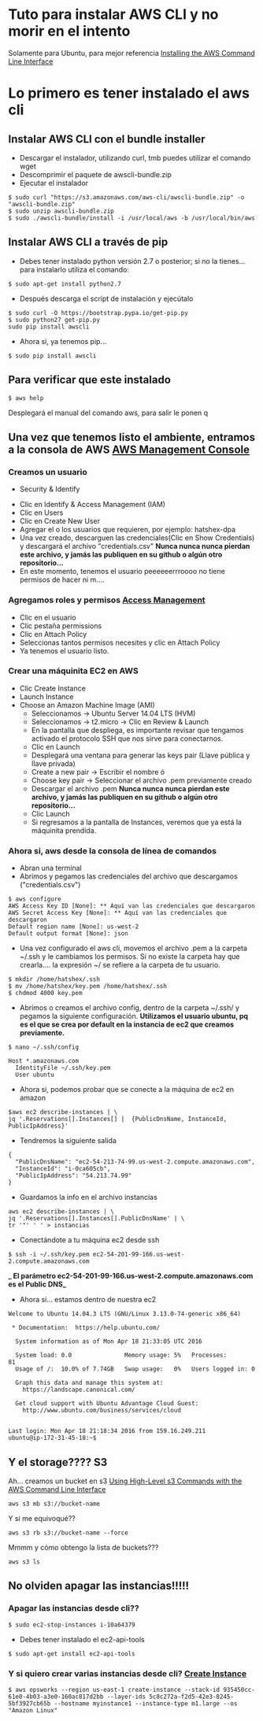 # Tuto para instalar AWS CLI y no morir en el intento
Solamente para Ubuntu, para mejor referencia [Installing the AWS Command Line Interface](http://docs.aws.amazon.com/cli/latest/userguide/installing.html#install-bundle-other-os)

# Lo primero es tener instalado el aws cli

## Instalar AWS CLI con el bundle installer
* Descargar el instalador, utilizando curl, tmb puedes utilizar el comando wget
* Descomprimir el paquete de awscli-bundle.zip
* Ejecutar el instalador

``` shell
$ sudo curl "https://s3.amazonaws.com/aws-cli/awscli-bundle.zip" -o "awscli-bundle.zip"
$ sudo unzip awscli-bundle.zip
$ sudo ./awscli-bundle/install -i /usr/local/aws -b /usr/local/bin/aws
``` 

## Instalar AWS CLI a través de pip
* Debes tener instalado python versión 2.7 o posterior; si no la tienes... para instalarlo utiliza el comando:
```shell
$ sudo apt-get install python2.7
```
* Después descarga el script de instalación y ejecútalo
```shell
$ sudo curl -O https://bootstrap.pypa.io/get-pip.py
$ sudo python27 get-pip.py
sudo pip install awscli
```
* Ahora si, ya tenemos pip... 
```shell
$ sudo pip install awscli
```

## Para verificar que este instalado 
```shell
$ aws help
```
Desplegará el manual del comando aws, para salir le ponen q

## Una vez que tenemos listo el ambiente, entramos a la consola de AWS [AWS Management Console](https://aws.amazon.com/console/)

### Creamos un usuario
* Security & Identify
- Clic en Identify & Access Management (IAM)
- Clic en Users
- Clic en Create New User
- Agregar el o los usuarios que requieren, por ejemplo: hatshex-dpa
- Una vez creado, descarguen las credenciales(Clic en Show Credentials) y descargará el archivo "credentials.csv" **Nunca nunca nunca pierdan este archivo, y jamás las publiquen en su github o algún otro repositorio...**
- En este momento, tenemos el usuario peeeeeerrroooo no tiene permisos de hacer ni m....

### Agregamos roles y permisos [Access Management](http://docs.aws.amazon.com/IAM/latest/UserGuide/access.html)
* Clic en el usuario
* Clic pestaña permissions
* Clic en Attach Policy
* Seleccionas tantos permisos necesites y clic en Attach Policy
* Ya tenemos el usuario listo.

### Crear una máquinita EC2 en AWS
* Clic Create Instance
* Launch Instance
* Choose an Amazon Machine Image (AMI)
  - Seleccionamos -> Ubuntu Server 14.04 LTS (HVM)
  - Seleccionamos -> t2.micro -> Clic en Review & Launch
  - En la pantalla que despliega, es importante revisar que tengamos activado el protocolo SSH que nos sirve para conectarnos.
  - Clic en Launch
  - Desplegará una ventana para generar las keys pair (Llave pública y llave privada)
  - Create a new pair -> Escribir el nombre
  ó
  - Choose key pair -> Seleccionar el archivo .pem previamente creado
  - Descargar el archivo .pem **Nunca nunca nunca pierdan este archivo, y jamás las publiquen en su github o algún otro repositorio...**
  - Clic Launch
  - Si regresamos a la pantalla de Instances, veremos que ya está la máquinita prendida.

### Ahora si, aws desde la consola de línea de comandos
* Abran una terminal
* Abrimos y pegamos las credenciales del archivo que descargamos ("credentials.csv")
```shell
$ aws configure
AWS Access Key ID [None]: ** Aquí van las credenciales que descargaron
AWS Secret Access Key [None]: ** Aquí van las credenciales que descargaron
Default region name [None]: us-west-2
Default output format [None]: json
```
* Una vez configurado el aws cli, movemos el archivo .pem a la carpeta ~/.ssh y le cambiamos los permisos. Si no existe la carpeta hay que crearla.... la expresión ~/ se refiere a la carpeta de tu usuario.

``` shell
$ mkdir /home/hatshex/.ssh
$ mv /home/hatshex/key.pem /home/hatshex/.ssh
$ chdmod 4000 key.pem
```
* Abrimos o creamos el archivo config, dentro de la carpeta ~/.ssh/ y pegamos la siguiente configuración. **Utilizamos el usuario ubuntu, pq es el que se crea por default en la instancia de ec2 que creamos previamente.**
```shell
$ nano ~/.ssh/config
```
```shell
Host *.amazonaws.com
  IdentityFile ~/.ssh/key.pem
  User ubuntu
```
* Ahora si, podemos probar que se conecte a la máquina de ec2 en amazon
```shell
$aws ec2 describe-instances | \
jq '.Reservations[].Instances[] |  {PublicDnsName, InstanceId, PublicIpAddress}'
```
* Tendremos la siguiente salida
```shell
{
  "PublicDnsName": "ec2-54-213-74-99.us-west-2.compute.amazonaws.com",
  "InstanceId": "i-0ca605cb",
  "PublicIpAddress": "54.213.74.99"
}
```
* Guardamos la info en el archivo instancias
```shell
aws ec2 describe-instances | \
jq '.Reservations[].Instances[].PublicDnsName' | \
tr '"' ' ' > instancias
```
* Conectándote a tu máquina ec2 desde ssh 
```shell
$ ssh -i ~/.ssh/key.pem ec2-54-201-99-166.us-west-2.compute.amazonaws.com
```
**_ El parámetro ec2-54-201-99-166.us-west-2.compute.amazonaws.com es el Public DNS_**
* Ahora si... estamos dentro de nuestra ec2
```shell
Welcome to Ubuntu 14.04.3 LTS (GNU/Linux 3.13.0-74-generic x86_64)

 * Documentation:  https://help.ubuntu.com/

  System information as of Mon Apr 18 21:33:05 UTC 2016

  System load: 0.0               Memory usage: 5%   Processes:       81
  Usage of /:  10.0% of 7.74GB   Swap usage:   0%   Users logged in: 0

  Graph this data and manage this system at:
    https://landscape.canonical.com/

  Get cloud support with Ubuntu Advantage Cloud Guest:
    http://www.ubuntu.com/business/services/cloud


Last login: Mon Apr 18 21:18:34 2016 from 159.16.249.211
ubuntu@ip-172-31-45-18:~$ 

```
## Y el storage???? S3
Ah... creamos un bucket en s3 [Using High-Level s3 Commands with the AWS Command Line Interface](http://docs.aws.amazon.com/cli/latest/userguide/using-s3-commands.html)
```shell
aws s3 mb s3://bucket-name
```
Y si me equivoqué??
```shell
aws s3 rb s3://bucket-name --force
```
Mmmm y cómo obtengo la lista de buckets???
```shell
aws s3 ls
```
## No olviden apagar las instancias!!!!! 

### Apagar las instancias desde cli??
```shell
$ sudo ec2-stop-instances i-10a64379
```
* Debes tener instalado el ec2-api-tools
```shell 
$ sudo apt-get install ec2-api-tools
```

### Y si quiero crear varias instancias desde cli? [Create Instance](http://docs.aws.amazon.com/cli/latest/reference/opsworks/create-instance.html)
```shell 
$ aws opsworks --region us-east-1 create-instance --stack-id 935450cc-61e0-4b03-a3e0-160ac817d2bb --layer-ids 5c8c272a-f2d5-42e3-8245-5bf3927cb65b --hostname myinstance1 --instance-type m1.large --os "Amazon Linux"
```
